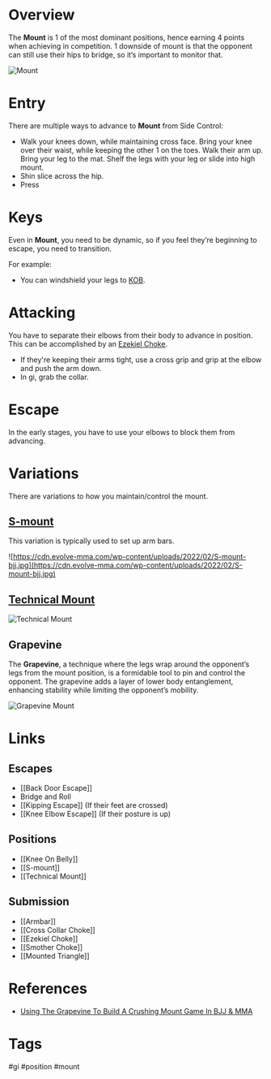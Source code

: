 # Overview
The **Mount** is 1 of the most dominant positions, hence earning 4 points when achieving in competition. 1 downside of mount is that the opponent can still use their hips to bridge, so it’s important to monitor that.

![Mount](https://www.jiujitsubrotherhood.com/cdn/shop/articles/Keys_to_Mount_1728x.png?v=1579429130)
# Entry
There are multiple ways to advance to **Mount** from Side Control:
- Walk your knees down, while maintaining cross face. Bring your knee over their waist, while keeping the other 1 on the toes. Walk their arm up. Bring your leg to the mat. Shelf the legs with your leg or slide into high mount.
- Shin slice across the hip.
- Press 
# Keys
Even in **Mount**, you need to be dynamic, so if you feel they’re beginning to escape, you need to transition.

For example:
- You can windshield your legs to [KOB](obsidian://open?vault=Obsidian-BJJ-Notes&file=Positions%2FKnee%20On%20Belly).
# Attacking
You have to separate their elbows from their body to advance in position. This can be accomplished by an [Ezekiel Choke](obsidian://open?vault=Obsidian-BJJ-Notes&file=Submissions%2FEzekiel%20Choke).
- If they're keeping their arms tight, use a cross grip and grip at the elbow and push the arm down.
- In gi, grab the collar.
# Escape
In the early stages, you have to use your elbows to block them from advancing.
# Variations
There are variations to how you maintain/control the mount.
## [S-mount](obsidian://open?vault=Obsidian-BJJ-Notes&file=Positions%2FS-mount)
This variation is typically used to set up arm bars.

![https://cdn.evolve-mma.com/wp-content/uploads/2022/02/S-mount-bjj.jpg](https://cdn.evolve-mma.com/wp-content/uploads/2022/02/S-mount-bjj.jpg)
## [Technical Mount](obsidian://open?vault=Obsidian-BJJ-Notes&file=Positions%2FTechnical%20Mount)


![Technical Mount](https://www.bjjee.com/wp-content/uploads/2022/12/Technical-Mount-Paul-Schreiner.jpg)
## Grapevine
The **Grapevine**, a technique where the legs wrap around the opponent’s legs from the mount position, is a formidable tool to pin and control the opponent. The grapevine adds a layer of lower body entanglement, enhancing stability while limiting the opponent’s mobility.

![Grapevine Mount](https://evolve-mma.com/wp-content/uploads/2024/06/grapevine-bjj.jpg)
# Links
## Escapes
- [[Back Door Escape]]
- Bridge and Roll
- [[Kipping Escape]] (If their feet are crossed)
- [[Knee Elbow Escape]] (If their posture is up)
## Positions
- [[Knee On Belly]]
- [[S-mount]]
- [[Technical Mount]]
## Submission
- [[Armbar]]
- [[Cross Collar Choke]]
- [[Ezekiel Choke]]
- [[Smother Choke]]
- [[Mounted Triangle]]
# References
- [Using The Grapevine To Build A Crushing Mount Game In BJJ & MMA](https://evolve-mma.com/blog/using-the-grapevine-to-build-a-crushing-mount-game-in-bjj-mma/)
# Tags
#gi #position #mount